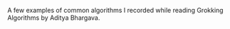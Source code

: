 A few examples of common algorithms I recorded while reading Grokking Algorithms by Aditya Bhargava.
